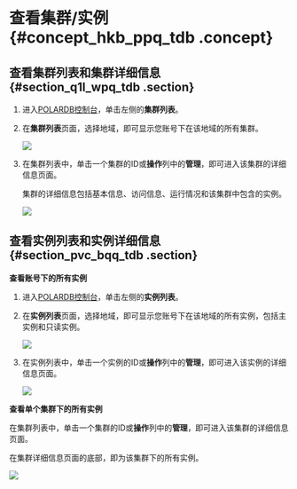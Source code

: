 # 查看集群/实例 {#concept_hkb_ppq_tdb .concept}

## 查看集群列表和集群详细信息 {#section_q1l_wpq_tdb .section}

1.  进入[POLARDB控制台](https://polardb.console.aliyun.com/)，单击左侧的**集群列表**。
2.  在**集群列表**页面，选择地域，即可显示您账号下在该地域的所有集群。

    ![](http://static-aliyun-doc.oss-cn-hangzhou.aliyuncs.com/assets/img/3029/2097_zh-CN.png)

3.  在集群列表中，单击一个集群的ID或**操作**列中的**管理**，即可进入该集群的详细信息页面。

    集群的详细信息包括基本信息、访问信息、运行情况和该集群中包含的实例。

    ![](http://static-aliyun-doc.oss-cn-hangzhou.aliyuncs.com/assets/img/3029/2098_zh-CN.png)


## **查看实例列表和实例详细信息** {#section_pvc_bqq_tdb .section}

**查看账号下的所有实例**

1.  进入[POLARDB控制台](https://polardb.console.aliyun.com/?spm=a2c4g.11186623.2.4.WvX2K6)，单击左侧的**实例列表**。
2.  在**实例列表**页面，选择地域，即可显示您账号下在该地域的所有实例，包括主实例和只读实例。

    ![](http://static-aliyun-doc.oss-cn-hangzhou.aliyuncs.com/assets/img/3029/2099_zh-CN.png)

3.  在实例列表中，单击一个实例的ID或**操作**列中的**管理**，即可进入该实例的详细信息页面。

    ![](http://static-aliyun-doc.oss-cn-hangzhou.aliyuncs.com/assets/img/3029/2100_zh-CN.png)


**查看单个集群下的所有实例**

在集群列表中，单击一个集群的ID或**操作**列中的**管理**，即可进入该集群的详细信息页面。

在集群详细信息页面的底部，即为该集群下的所有实例。

![](http://static-aliyun-doc.oss-cn-hangzhou.aliyuncs.com/assets/img/3029/2101_zh-CN.png)

